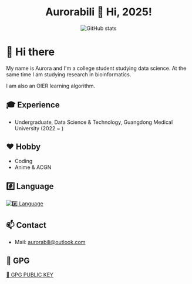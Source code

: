  <div align="center">
 <h1 align="center">Aurorabili 🎇 Hi, 2025! </h1>
 
  <img src="https://github-readme-stats.vercel.app/api?username=Aurorabili&count_private=true&layout=compact&hide=html&title_color=CC88BB&text_color=885566&bg_color=20,F2FBFF,E6F8FF,FFE6EB,FFF2F5" align="center" alt="GitHub stats" />
 
</div>


# 👋 Hi there

My name is Aurora and I'm a college student studying data science.
At the same time I am studying research in bioinformatics.

I am also an OIER learning algorithm.

## 🎓 Experience
- Undergraduate, Data Science & Technology, Guangdong Medical University (2022 ~ )

## ❤️ Hobby
- Coding
- Anime & ACGN

## #️⃣ Language
[![#️⃣ Language](https://skillicons.dev/icons?i=c,cpp,cs,dotnet,py,rust,r)](https://skillicons.dev)

## 📫 Contact
- Mail: aurorabili@outlook.com

## 🔑 GPG
[🔑 GPG PUBLIC KEY](https://github.com/Aurorabili.gpg)
